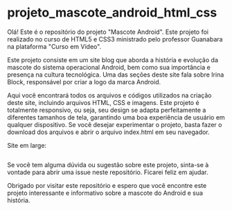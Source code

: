 # projeto_mascote_android_html_css
Olá! Este é o repositório do projeto "Mascote Android". Este projeto foi realizado no curso de HTML5 e CSS3 ministrado pelo professor Guanabara na plataforma "Curso em Vídeo".




Este projeto consiste em um site blog que aborda a história e evolução da mascote do sistema operacional Android, bem como sua importância e presença na cultura tecnológica. Uma das seções deste site fala sobre Irina Block, responsável por criar a logo da marca Android.




Aqui você encontrará todos os arquivos e códigos utilizados na criação deste site, incluindo arquivos HTML, CSS e imagens. Este projeto é totalmente responsivo, ou seja, seu design se adapta perfeitamente a diferentes tamanhos de tela, garantindo uma boa experiência de usuário em qualquer dispositivo. Se você desejar experimentar o projeto, basta fazer o download dos arquivos e abrir o arquivo index.html em seu navegador.



Site em large:



![]()



Se você tem alguma dúvida ou sugestão sobre este projeto, sinta-se à vontade para abrir uma issue neste repositório. Ficarei feliz em ajudar.




Obrigado por visitar este repositório e espero que você encontre este projeto interessante e informativo sobre a mascote do Android e sua história.
